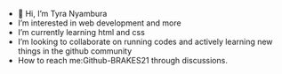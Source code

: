 - 👋 Hi, I’m Tyra Nyambura
-  I’m interested in web development and more
-  I’m currently learning html and css
-  I’m looking to collaborate on running codes and actively learning new things in the github community
-  How to reach me:Github-BRAKES21 through discussions.

<!---
BRAKES21/BRAKES21 is a ✨ special ✨ repository because its `README.md` (this file) appears on your GitHub profile.
You can click the Preview link to take a look at your changes.
--->
